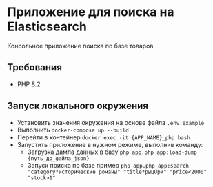 # Приложение для поиска на Elasticsearch

Консольное приложение поиска по базе товаров

## Требования

- PHP 8.2

## Запуск локального окружения

- Установить значения окружения на основе файла ```.env.example```
- Выполнить ```docker-compose up --build```
- Перейти в контейнер ```docker exec -it {APP_NAME}_php bash```
- Запустить приложение в нужном режиме, выполнив команду:
    - Загрузка дампа данных в базу ```php app.php app:load-dump {путь_до_файла_json}```
    - Запуск поиска по базе пример ```php app.php app:search "category*исторические романы" "title*рыцОри" "price<2000" "stock>1"``` 
